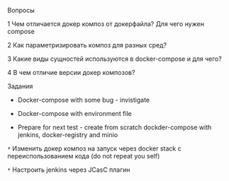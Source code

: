 Вопросы

1 Чем отличается докер композ от докерфайла? Для чего нужен compose

2 Как параметризировать композ для разных сред?

3 Какие виды сущностей используются в docker-compose и для чего?

4 В чем отличие версии докер композов?


Задания

* Docker-compose with some bug - invistigate

* Docker-compose with environment file

* Prepare for next test - create from scratch dockder-compose with jenkins, docker-registry and minio

`*` Изменить докер композ на запуск через docker stack с переиспользованием кода (do not repeat you self)

`*` Настроить jenkins через JCasC плагин
